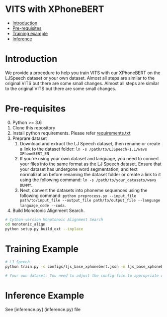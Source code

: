 # VITS with XPhoneBERT

- [Introduction](#introduction)
- [Pre-requisites](#pre-require)
- [Training example](#training)
- [Inference](#infer)

# <a name="introduction"></a> Introduction
We provide a procedure to help you train VITS with our XPhoneBERT on the LJSpeech dataset or your own dataset. Almost all steps are similar to the original VITS but there are some small changes.
Almost all steps are similar to the original VITS but there are some small changes. 
# <a name="pre-require"></a> Pre-requisites

0. Python >= 3.6
0. Clone this repository
0. Install python requirements. Please refer [requirements.txt](requirements.txt)
0. Preprare dataset 
    1. Download and extract the LJ Speech dataset, then rename or create a link to the dataset folder: `ln -s /path/to/LJSpeech-1.1/wavs XPhoneBERT_EN`
    1. If you're using your own dataset and language, you need to convert your files into the same format as the LJ Speech dataset. Ensure that your dataset has undergone word segmentation, and text normalization before renaming the dataset folder or create a link to it using the following command: `ln -s /path/to/your_datasets/wavs DUMMY`.
    1. Next, convert the datasets into phoneme sequences using the following command: `python preprocess.py --input_file path/to/input_file --output_file path/to/output_file --language language_code --cuda`.
0. Build Monotonic Alignment Search.
```sh
# Cython-version Monotonoic Alignment Search
cd monotonic_align
python setup.py build_ext --inplace

```


# <a name="training"></a> Training Example
```sh
# LJ Speech
python train.py -c configs/ljs_base_xphonebert.json -m ljs_base_xphonebert

# Your own dataset: You need to adjust the config file to appropriate with your dataset.
```

# <a name="infer"></a> Inference Example
See [inference.py] (inference.py) file

[//]: # (For users who want to use our XphoneBERT for other models or purposes, we provide a library [text2phonemesequence]&#40;https://github.com/thelinhbkhn2014/Text2PhonemeSequence&#41;. This library helps to convert raw text into phoneme sequences that can be used as input for our XPhoneBERT.)
